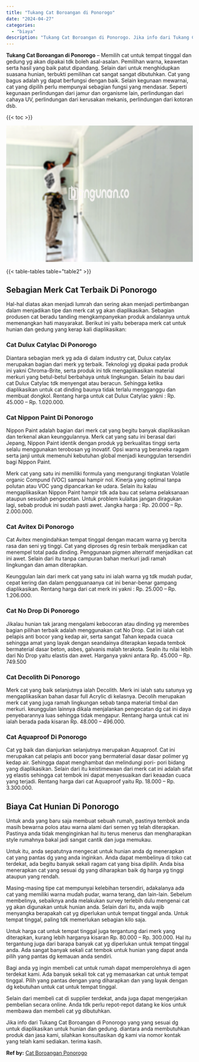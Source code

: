 ```yaml
---
title: "Tukang Cat Boroangan di Ponorogo"
date: "2024-04-27"
categories: 
  - "biaya"
description: "Tukang Cat Boroangan di Ponorogo. Jika info dari Tukang Cat Boroangan di Ponorogo yang yang sesuai dg untuk diaplikasikan untuk hunian dan gedung. diantara a..."
---
```


**Tukang Cat Boroangan di Ponorogo** – Memilih cat untuk tempat tinggal dan gedung yg akan dipakai tdk boleh asal-asalan. Pemilihan warna, keawetan serta hasil yang baik patut dipandang. Selain dari untuk menghidupkan suasana hunian, terbukti pemilihan cat sangat sangat dibutuhkan. Cat yang bagus adalah yg dapat berfungsi dengan baik. Selain kegunaan mewarnai, cat yang dipilih perlu mempunyai sebagian fungsi yang mendasar. Seperti kegunaan perlindungan dari jamur dan organisme lain, perlindungan dari cahaya UV, perlindungan dari kerusakan mekanis, perlindungan dari kotoran dsb.

{{< toc >}}

![Tukang Cat Boroangan di Ponorogo](/images/jasa-cat-murah12.png)

{{< table-tables table="table2" >}}

## Sebagian Merk Cat Terbaik Di Ponorogo

Hal-hal diatas akan menjadi lumrah dan sering akan menjadi pertimbangan dalam menjadikan tipe dan merk cat yg akan diaplikasikan. Sebagian produsen cat beradu tanding mengkampanyekan produk andalannya untuk memenangkan hati masyarakat. Berikut ini yaitu beberapa merk cat untuk hunian dan gedung yang kerap kali diaplikasikan:

### Cat Dulux Catylac Di Ponorogo

Diantara sebagian merk yg ada di dalam industry cat, Dulux catylax merupakan bagian dari merk yg terbaik. Teknologi yg dipakai pada produk ini yakni Chroma-Brite, serta produk ini tdk mengaplikasikan material merkuri yang betul-betul berbahaya untuk lingkungan. Selain itu bau dari cat Dulux Catylac tdk menyengat atau beracun. Sehingga ketika diaplikasikan untuk cat dinding baunya tidak terlalu mengganggu dan membuat dongkol. Rentang harga untuk cat Dulux Catylac yakni : Rp. 45.000 – Rp. 1.020.000.

### Cat Nippon Paint Di Ponorogo

Nippon Paint adalah bagian dari merk cat yang begitu banyak diaplikasikan dan terkenal akan keunggulannya. Merk cat yang satu ini berasal dari Jepang, Nippon Paint identik dengan produk yg berkualitas tinggi serta selalu menggunakan terobosan yg inovatif. Opsi warna yg beraneka ragam serta janji untuk memenuhi kebutuhan global menjadi keunggulan tersendiri bagi Nippon Paint.

Merk cat yang satu ini memiliki formula yang mengurangi tingkatan Volatile organic Compund (VOC) sampai hampir nol. Kinerja yang optimal tanpa polutan atau VOC yang dipancarkan ke udara. Selain itu kalau mengaplikasikan Nippon Paint hampir tdk ada bau cat selama pelaksanaan ataupun sesudah pengecetan. Untuk problem kulaitas jangan diragukan lagi, sebab produk ini sudah pasti awet. Jangka harga : Rp. 20.000 – Rp. 2.000.000.

### Cat Avitex Di Ponorogo

Cat Avitex mengindahkan tempat tinggal dengan macam warna yg bercita rasa dan seni yg tinggi. Cat yang diproses dg resin terbaik menjadikan cat menempel total pada dinding. Penggunaan pigmen alternatif menjadikan cat ini awet. Selain dari itu tanpa campuran bahan merkuri jadi ramah lingkungan dan aman diterapkan.

Keunggulan lain dari merk cat yang satu ini ialah warna yg tdk mudah pudar, cepat kering dan dalam pengguanaanya cat ini benar-benar gampang diaplikasikan. Rentang harga dari cat merk ini yakni : Rp. 25.000 – Rp. 1.206.000.

### Cat No Drop Di Ponorogo

Jikalau hunian tak jarang mengalami kebocoran atau dinding yg merembes bagian pilihan terbaik adalah menggunakan cat No Drop. Cat ini ialah cat pelapis anti bocor yang kedap air, serta sangat Tahan kepada cuaca sehingga amat yang layak dengan seandainya diterapkan kepada tembok bermaterial dasar beton, asbes, galvanis malah terakota. Sealin itu nilai lebih dari No Drop yaitu elastis dan awet. Harganya yakni antara Rp. 45.000 – Rp. 749.500

### Cat Decolith Di Ponorogo

Merk cat yang baik selanjutnya ialah Decolith. Merk ini ialah satu satunya yg mengaplikasikan bahan dasar full Acrylic di kelasnya. Decolih merupakan merk cat yang juga ramah lingkungan sebab tanpa material timbal dan merkuri. keunggulan lainnya dikala menjalankan pengecatan dg cat ini daya penyebarannya luas sehingga tidak mengapur. Rentang harga untuk cat ini ialah berada pada kisaran Rp. 48.000 – 496.000.

### Cat Aquaproof Di Ponorogo

Cat yg baik dan dianjurkan selanjutnya merupakan Aquaproof. Cat ini merupakan cat pelapis anti bocor yang bermaterial dasar dasar polimer yg kedap air. Sehingga dapat menghambat dan melindungi pori- pori bidang yang diaplikasikan. Selain dari itu keistimewaan dari merk cat ini adalah sifat yg elastis sehingga cat tembok ini dapat menyesuaikan dari keaadan cuaca yang terjadi. Rentang harga dari cat Aquaproof yaitu Rp. 18.000 – Rp. 3.300.000.

## Biaya Cat Hunian Di Ponorogo

Untuk anda yang baru saja membuat sebuah rumah, pastinya tembok anda masih bewarna polos atau warna alami dari semen yg telah diterapkan. Pastinya anda tidak menginginkan hal itu terus menerus dan mengharapkan style rumahnya bakal jadi sangat cantik dan juga memukau.

Untuk itu, anda sepatutnya mengecat untuk hunian anda dg menerapkan cat yang pantas dg yang anda inginkan. Anda dapat membelinya di toko cat terdekat, ada begitu banyak sekali ragam cat yang bisa dipilih. Anda bisa menerapkan cat yang sesuai dg yang diharapkan baik dg harga yg tinggi ataupun yang rendah.

Masing-masing tipe cat mempunyai kelebihan tersendiri, adakalanya ada cat yang memiliki warna mudah pudar, warna terang, dan lain-lain. Sebelum membelinya, sebaiknya anda melakukan survey terlebih dulu mengenai cat yg akan digunakan untuk hunian anda. Selain dari itu, anda wajib menyangka berapakah cat yg diperlukan untuk tempat tinggal anda. Untuk tempat tinggal, paling tdk memerlukan sebagian kilo saja.

Untuk harga cat untuk tempat tinggal juga tergantung dari merk yang diterapkan, kurang lebih harganya kisaran Rp. 80.000 – Rp. 300.000. Hal itu tergantung juga dari barapa banyak cat yg diperlukan untuk tempat tinggal anda. Ada sangat banyak sekali cat tembok untuk hunian yang dapat anda pilih yang pantas dg kemauan anda sendiri.

Bagi anda yg ingin membeli cat untuk rumah dapat memperolehnya di agen terdekat kami. Ada banyak sekali tok cat yg memasarkan cat untuk tempat tinggal. Pilih yang pantas dengan yang diharapkan dan yang layak dengan dg kebutuhan untuk cat untuk tempat tinggal.

Selain dari membeli cat di supplier terdekat, anda juga dapat mengerjakan pembelian secara online. Anda tdk perlu repot-repot datang ke kios untuk membawa dan membeli cat yg dibutuhkan.

Jika info dari Tukang Cat Boroangan di Ponorogo yang yang sesuai dg untuk diaplikasikan untuk hunian dan gedung. diantara anda membutuhkan produk dan jasa kami, silahkan konsultasikan dg kami via nomor kontak yang telah kami sediakan. terima kasih.

**Ref by:** [Cat Boroangan Ponorogo](https://id.wikipedia.org/wiki/Cat)
